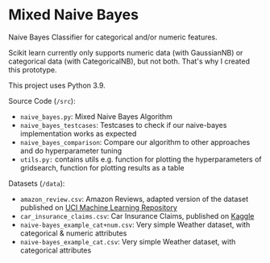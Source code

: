 # Mixed Naive Bayes

Naive Bayes Classifier for categorical and/or numeric features.

Scikit learn currently only supports numeric data (with GaussianNB) or categorical data (with CategoricalNB), but not both. 
That's why I created this prototype.

This project uses Python 3.9.

Source Code (`/src`):

- `naive_bayes.py`: Mixed Naive Bayes Algorithm
- `naive_bayes_testcases`: Testcases to check if our naive-bayes implementation works as expected
- `naive_bayes_comparison`: Compare our algorithm to other approaches and do hyperparameter tuning
- `utils.py:` contains utils e.g. function for plotting the hyperparameters of gridsearch, function for plotting results as a table

Datasets (`/data`):

- `amazon_review.csv`: Amazon Reviews, adapted version of the dataset published on [UCI Machine Learning Repository](https://doi.org/10.24432/C55C88)
- `car_insurance_claims.csv`: Car Insurance Claims, published on [Kaggle](https://www.kaggle.com/datasets/sagnik1511/car-insurance-data)
- `naive-bayes_example_cat+num.csv`: Very simple Weather dataset, with categorical & numeric attributes
- `naive-bayes_example_cat.csv`: Very simple Weather dataset, with categorical attributes

